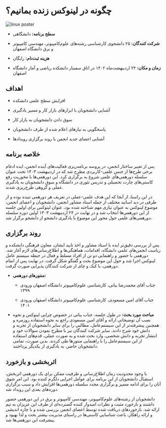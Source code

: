 # چگونه در لینوکس زنده بمانیم؟


![linux poster](https://res.cloudinary.com/ddjzobmdv/image/upload/v1744022771/linux-poster_sgpibc.png)


- **سطح برنامه:** دانشگاهی


- **شرکت کنندگان:** ۲۵ دانشجوی کارشناسی رشته‌های علوم‌کامپیوتر، مهندسی کامپیوتر و برق دانشگاه اصفهان


- **هزینه ثبت‌نام:** رایگان


- **زمان و مکان:** ۲۴ اردیبهشت‌ماه ۱۴۰۲ در اتاق سمینار دانشکده ریاضی و آمار دانشگاه اصفهان


## اهداف


- افزایش سطح علمی دانشکده


- آشنایی دانشجویان با ابزارهای بازار کار و مسیر یادگیری


- سوق دادن دانشجویان به بازار کار


- پاسخگویی به نیازهای اعلام شده از طرف دانشجویان


- آشنایی اعضای جدید انجمن با روند برگزاری رویدادها


## خلاصه برنامه


پس از تغییر ساختار انجمن، در پروسه برنامه‌ریزی فعالیت‌های آینده انجمن، ایده ادغام برخی طرح‌ها از جنس علمی-کاربردی مطرح شد که در اردیبهشت ۱۴۰۳ تحت عنوان سلسله دورهمی‌های علمی شروع به برگزاری کرد. این دورهمی‌ها با محوریت رفع کاستی‌های چارت تحصیلی و تدریس تئوری در دانشگاه و سوق دانشجویان به یادگیری عملی و گروهی طرح‌ریزی شدند.


در این راستا، از آنجا که این هدف علمی-عملی در تعریف هر دورهمی تنیده بوده و از طرفی در دید اساتید مختلف از جمله استاد مشاور انجمن، دانشجویان و اعضای انجمن، موضوع لینوکس به عنوان نیازی مهم شناخته شده بود، عنوان لینوکس برای اولین جلسه از این دورهمی‌ها انتخاب شد و در نهایت در ۲۴ اردیبهشت ۱۴۰۳ اولین دوره سلسله دورهمی‌های علمی حول محور این موضوع با یادگیری دانشجو از دانشجو برگزار شد.


## روند برگزاری


پس از بررسی دقیق‌تر ایده با استاد مشاور و اخذ تایید ایشان، معاون فرهنگی دانشکده و ریاست انجمن‌های علمی دانشگاه، اقدامات، هماهنگی‌ها و اطلاع‌رسانی‌های لازم آغاز شد. دورهمی با حضور و راهنمایی دو تن از افراد مسلط و فعال در حیطه سیستم عامل لینوکس اجرا شد و حول این موضوع بحث و گفتگو شکل گرفت. در نهایت پس از اتمام دورهمی، با کیک و چای از شرکت کنندگان پذیرایی صورت گرفت.


- **منتورهای دورهمی:**


	- جناب آقای محمدرضا بیاتی، کارشناسی علوم‌کامپیوتر دانشگاه اصفهان ورودی ۱۳۹۹


	- جناب آقای امین مسعودی، کارشناسی علوم‌کامپیوتر دانشگاه اصفهان ورودی ۱۴۰۱    


- **مباحث مورد بحث:** در طول جلسه، جناب بیاتی در خصوص چرایی لینوکس و نحوه نصب آن توضیحاتی ارائه و آقای امین مسعودی راجع به نحوه استفاده روزمره و همچنین پیشرفته‌تر از این سیستم‌عامل، مطالبی را برای سایر دانشجویان از تجربه و دانش خود شرح دادند. سایر شرکت کنندگان نیز با مطرح نمودن سوالات خود و انتشار تجربه و دانش شخصی، وارد بحث شده و به صورت عملی، قدم‌های استفاده از این سیستم‌عامل را با راهنمایی منتورها طی کردند. بدین صورت، تمامی دانشجویان حاضر، به یادگیری از یکدیگر پرداختند.

## اثربخشی و بازخورد


با وجود محدودیت زمان اطلاع‌رسانی و ظرفیت ممکن برای یک دورهمی اثربخش، استقبال دانشجویان از این برنامه برای عوامل اجرایی دلگرم کننده بود. این امر شوق آنان را برای ادامه مسیر و برگزاری مجدد سلسله دورهمی‌ها افزایش داد و سبب برگزاری دوره‌های بعدی این رویداد شد. 


دانشجویان از رشته‌های علوم‌کامپیوتر، مهندسی کامپیوتر و برق در این دورهمی حضور داشتند و بازخورد مثبت و نظرات امیدوار کننده گسترده‌ای از طرف این عزیزان به تیم ارائه شد. بازخوردهای دریافت شده توسط اعضای انجمن بررسی شده و با چاره اندیشی و ارائه راهکار، باعث شناسایی کاستی‌ها در راستای مدیریت بیشتر بحث و لذا بهبود و پیشرفت این دورهمی‌ها شد.
